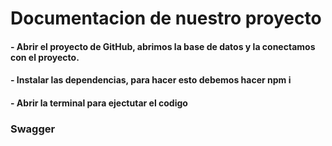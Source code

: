 # Documentacion de nuestro proyecto
#### - Abrir el proyecto de GitHub, abrimos la base de datos y la conectamos con el proyecto.
#### - Instalar las dependencias, para hacer esto debemos hacer npm i
#### - Abrir la terminal para ejectutar el codigo
### Swagger

